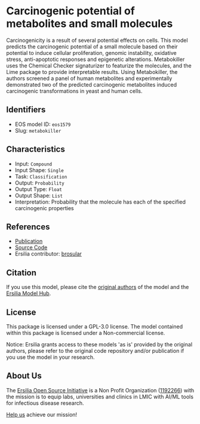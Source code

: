 # Carcinogenic potential of metabolites and small molecules

Carcinogenicity is a result of several potential effects on  cells. This model predicts the carcinogenic potential of a small molecule based on their potential to induce cellular proliferation, genomic instability, oxidative stress, anti-apoptotic responses and epigenetic alterations. Metabokiller uses the Chemical Checker signaturizer to featurize the molecules, and the Lime package to provide interpretable results. Using Metabokiller, the authors screened a panel of human metabolites and experimentally demonstrated two of the predicted carcinogenic metabolites induced carcinogenic transformations in yeast and human cells.

## Identifiers

* EOS model ID: `eos1579`
* Slug: `metabokiller`

## Characteristics

* Input: `Compound`
* Input Shape: `Single`
* Task: `Classification`
* Output: `Probability`
* Output Type: `Float`
* Output Shape: `List`
* Interpretation: Probability that the molecule has each of the specified carcinogenic properties

## References

* [Publication](https://doi.org/10.1038/s41589-022-01110-7)
* [Source Code](https://github.com/the-ahuja-lab/Metabokiller)
* Ersilia contributor: [brosular](https://github.com/brosular)

## Citation

If you use this model, please cite the [original authors](https://doi.org/10.1038/s41589-022-01110-7) of the model and the [Ersilia Model Hub](https://github.com/ersilia-os/ersilia/blob/master/CITATION.cff).

## License

This package is licensed under a GPL-3.0 license. The model contained within this package is licensed under a Non-commercial license.

Notice: Ersilia grants access to these models 'as is' provided by the original authors, please refer to the original code repository and/or publication if you use the model in your research.

## About Us

The [Ersilia Open Source Initiative](https://ersilia.io) is a Non Profit Organization ([1192266](https://register-of-charities.charitycommission.gov.uk/charity-search/-/charity-details/5170657/full-print)) with the mission is to equip labs, universities and clinics in LMIC with AI/ML tools for infectious disease research.

[Help us](https://www.ersilia.io/donate) achieve our mission!